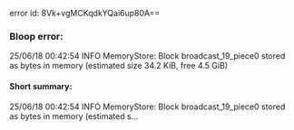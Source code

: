 error id: 8Vk+vgMCKqdkYQai6up80A==
### Bloop error:

25/06/18 00:42:54 INFO MemoryStore: Block broadcast_19_piece0 stored as bytes in memory (estimated size 34.2 KiB, free 4.5 GiB)
#### Short summary: 

25/06/18 00:42:54 INFO MemoryStore: Block broadcast_19_piece0 stored as bytes in memory (estimated s...